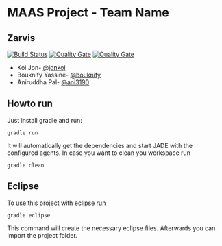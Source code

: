 # MAAS Project - Team Name 

## Zarvis

[![Build Status](https://travis-ci.org/HBRS-MAAS/project-zarvis.svg?branch=master)](https://travis-ci.org/HBRS-MAAS/project-zarvis)
[![Quality Gate](https://sonarcloud.io/api/badges/gate?key=project-zarvis)](https://sonarcloud.io/dashboard?id=project-zarvis)
[![Quality Gate](http://sonarcloud.io/api/badges/measure?key=project-zarvis&metric=coverage)](https://sonarcloud.io/component_measures?id=project-zarvis&metric=coverage)

* Koi Jon- [@jonkoi](https://github.com/jonkoi)
* Bouknify Yassine- [@bouknify](https://github.com/bouknify)
* Aniruddha Pal- [@ani3190](https://github.com/ani3190)



## Howto run
Just install gradle and run:

    gradle run

It will automatically get the dependencies and start JADE with the configured agents.
In case you want to clean you workspace run

    gradle clean

## Eclipse
To use this project with eclipse run

    gradle eclipse

This command will create the necessary eclipse files.
Afterwards you can import the project folder.
